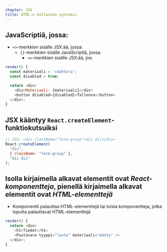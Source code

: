 ```yaml
---
chapter: JSX
title: HTML:n kaltainen syntaksi
---
```


## JavaScriptiä, jossa:
* `<>`-merkkien sisälle JSX:ää, jossa:
  * `{}`-merkkien sisälle JavaScriptiä, jossa:
    * `<>`-merkkien sisälle JSX:ää, jne.
```js
render() {
  const materiaali = 'vaahtera';
  const disabled = true;

  return <div>
    <div>Materiaali: {materiaali}</div>
    <button disabled={disabled}>Tallenna</button>
  </div>;
}
```

## JSX kääntyy `React.createElement`-funktiokutsuiksi
```js
// JSX: <div className="form-group">dii dii</div>
React.createElement(
  "div",
  { className: "form-group" },
  "dii dii"
);
```

## **Isolla** kirjaimella alkavat elementit ovat *React-komponentteja*, **pienellä** kirjaimella alkavat elementit ovat *HTML-elementtejä*
* Komponentti palauttaa HTML-elementtejä tai toisia komponentteja, jotka lopulta palauttavat HTML-elementtejä
```js
render() {
  return <div>
    <h1>Tiedot</h1>
    <Puutavara tyyppi="lauta" materiaali="mänty" />
  </div>;
}
```
